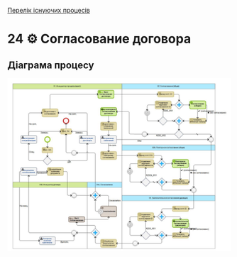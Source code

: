﻿[Перелік існуючих процесів](../../README.md)
# 24 ⚙ Согласование договора

## Діаграма процесу
![P24_Diagram](./Images/P24_Diagram.png)